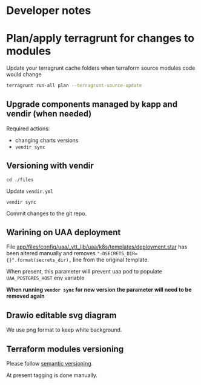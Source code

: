 # Developer notes

# Plan/apply terragrunt for changes to modules
Update your terragrunt cache folders when terraform source modules code would change
```sh
terragrunt run-all plan --terragrunt-source-update
```

## Upgrade components managed by kapp and vendir (when needed)
Required actions:
* changing charts versions
* `vendir sync`

## Versioning with vendir
```
cd ./files
```
Update `vendir.yml`
```
vendir sync
```
Commit changes to the git repo.

## Warining on UAA deployment
File [app/files/config/uaa/_ytt_lib/uaa/k8s/templates/deployment.star](../terraform-modules/concourse/app/files/config/uaa/_ytt_lib/uaa/k8s/templates/deployment.star) has been altered manually and removes `"-DSECRETS_DIR={}".format(secrets_dir),` line from the original template.


When present, this parameter will prevent uaa pod to populate `UAA_POSTGRES_HOST` env variable

**When running `vendor sync` for new version the parameter will need to be removed again**

## Drawio editable svg diagram

We use png format to keep white background.

## Terraform modules versioning
Please follow [semantic versioning](https://semver.org/).

At present tagging is done manually.
